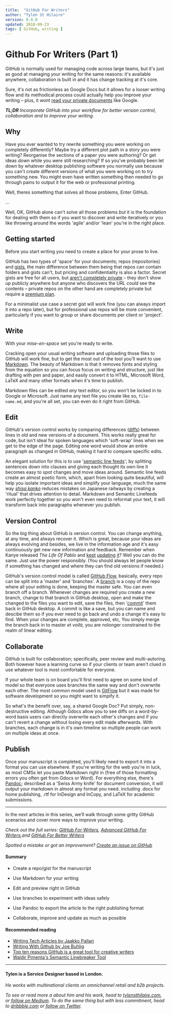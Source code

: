```yaml
---
title:  "GitHub For Writers"
author: "Tylen St Hilaire"
version: 0.4.0
updated: 2018-09-23
tags: [ GitHub, writing ]
---
```


# Github For Writers (Part 1)

GitHub is normally used for managing code 
across large teams, 
but it's just as good at managing your writing 
for the same reasons: 
it's available anywhere, 
collaboration is built in 
and it has change tracking at it's core.

Sure, 
it's not as frictionless as Google Docs 
but it allows for a looser writing flow 
and its methodical process 
could actually help you improve your writing – 
plus, it wont [read your private documents](https://www.telegraph.co.uk/technology/2017/11/01/google-reading-docs/) like Google.

_**TL;DR**
Incorporate GitHub into your workflow for better version control, collaboration and to improve your writing._

## Why

Have you ever wanted to try rewrite something you were working on completely differently? 
Maybe try a different plot path in a story you were writing? 
Reorganise the sections of a paper you were authoring? 
Or get ideas down while you were still researching? 
If so you've probably been let down by whatever desktop publishing software you normally use 
because you can't create different versions of what you were working on to try something new. 
You might even have written something then needed to go through pains to output it for the web or professional printing.

Well, theres something that solves all those problems, 
Enter GitHub.

...

Well, OK, GitHub alone can't solve all those problems 
*but* it is the foundation for dealing with them 
so if you want to discover and write iteratively 
or you like throwing around the words 'agile' and/or 'lean' 
you're in the right place.

## Getting started

Before you start writing 
you need to create a place for your prose to live. 

GitHub has two types of 'space' for your documents; 
repos (repositories) and [gists](https://help.github.com/articles/about-gists/), 
the main difference between them being that 
repos can contain folders and gists can't, 
but pricing and confidentiality is also a factor. 
Secret gists are free for all users, 
but [aren't completely private](https://help.github.com/articles/about-gists/#secret-gists) – 
they don't show up publicly anywhere 
but anyone who discovers the URL _could_ see the contents – 
private repos on the other hand are completely private 
but require a [premium plan](https://github.com/pricing).

For a minimalist use case a secret gist will work fine 
(you can always import it into a repo later), 
but for professional use repos will be more convenient, 
particularly if you want to group or share documents 
per client or 'project'.

## Write

With your _mise-en-space_ set you're ready to write. 

Cracking open your usual writing software 
and uploading those files to GitHub will work fine, 
but to get the most out of the tool 
you'll want to use [Markdown](https://daringfireball.net/projects/markdown/). 
The beauty of Markdown is that it 
removes fonts and styling from the equation 
so you can focus focus on writing and structure, 
just like drafting with pen and paper, 
and easily convert it to 
HTML, Microsoft Word, LaTeX 
and many other formats 
when it's time to publish. 

Markdown files can be edited _any_ text editor, 
so you won't be locked in to Google or Microsoft. 
Just name any text file you create like so, `file-name.md`, 
and you're all set, 
you can even do it right from GitHub. 

## Edit

GitHub's version control works by comparing differences ([diffs](https://help.github.com/articles/github-glossary/#diff)) 
between lines in old and new versions of a document. 
This works really great for code, 
but isn't ideal for spoken languages 
which 'soft-wrap' lines when we get to the edge of the page. 
Editing one word would show an entire paragraph as changed in GitHub, 
making it hard to compare specific edits.

An elegant solution for this 
is to use '[semantic line feeds](http://rhodesmill.org/brandon/2012/one-sentence-per-line/)'; 
by splitting sentences down into clauses 
and giving each thought its own line
it becomes easy to spot changes 
and move ideas around. 
Semantic line feeds create an almost poetic form, 
which, apart from looking quite beautiful, 
will help you isolate important ideas 
and simplify your language,
much the same way [*shisa kanko*](https://www.japantimes.co.jp/news/2008/10/21/reference/jr-gestures/#.VL7Xg-d2MTk) 
reduces mistakes on Japanese railways 
by creating a 'ritual' that drives attention to detail. 
Markdown and Semantic Linefeeds work perfectly together 
so you won't even need to reformat your text, 
it will transform back into paragraphs whenever you publish.

## Version Control

So the big thing about GitHub is version control. 
You can change anything, 
at any time, 
and always recover it.
Which is great, 
because your ideas are always evolving 
and besides, 
we live in the information age 
and it's easy continuously get new new information and feedback. 
Remember when Kanye released _The Life Of Pablo_ and [kept](https://pitchfork.com/news/64127-kanye-west-updates-the-life-of-pablo-in-tidal/) [updating](https://pitchfork.com/news/64176-kanye-west-updates-the-life-of-pablo-sia-and-vic-mensa-back-on-wolves-frank-ocean-gets-own-track/) [it](https://pitchfork.com/news/66109-kanye-once-again-is-updating-the-life-of-pablo-in-tidal/)? 
Well you can do the same. 
Just use the power responsibly. 
(You should always let people know if something has changed 
and where they can find old versions if needed.)

GitHub's version control model is called [GitHub Flow](https://guides.github.com/introduction/flow/),
basically, every repo can be split 
into a 'master' and 'branches'. 
A [branch](https://help.github.com/articles/github-glossary/#branch) is a copy of the repo 
where all your editing is done, 
keeping the master safe. 
You can even branch off a branch.
Whenever changes are required 
you create a new branch, 
change to that branch in GitHub desktop, 
open and make the changed to the files you want to edit, 
save the files, 
then '[commit](https://help.github.com/articles/github-glossary/#commit)' them back in GitHub desktop. 
A commit is like a save, 
but you can name and descibe them 
so if you ever need to go back and undo a change 
it's easy to find. 
When your changes are complete, approved, etc, 
You simply merge the branch back in to master 
*et voilà*, you are nolonger constrained to the realm of linear editing.

## Collaborate

GitHub is built for collaboration; 
specifically, peer review and multi-autoring. 
Both however have a learning curve 
so if your clients or team aren't clued in 
use whatever tool is most comfortable for everyone.

If your whole team is on board 
you'll first need to agree on some kind of model 
so that everyone uses branches the same way 
and don't overwrite each other. 
The most common model used is [GitFlow](https://nvie.com/posts/a-successful-git-branching-model/) 
but it was made for software development so you might want to simpify it.

So what's the benefit over, say, a shared Google Doc? 
Put simply, non-destructive editing. 
Although Gdocs allow you to see diffs on a word-by-word basis 
users can directly overwrite each other's changes 
and if you can't revert a change without losing every edit made afterwards.
With branches, each change is in it's own timeline so 
multiple people can work on multiple ideas at once.

## Publish

Once your manuscript is completed, 
you'll likely need to export it into a format you can use elsewhere. 
If you're writing for the web you're in luck, 
as most CMSs let you paste Markdown right in 
(free of those formatting errors you often get from Gdocs or Word).
For everything else, there's [Pandoc](http://pandoc.org); 
described as a 'Swiss Army knife' for document conversion, 
it will output your markdown in almost any format you need. 
including .docx for home publishing, 
.rtf for InDesign and InCopy, 
and LaTeX for academic submissions.

------

In the next articles in this series, we’ll walk through some gritty GitHub scenarios and cover more ways to improve your writing.

*Check out the full series: [GitHub For Writers](https://medium.com/@tylensthilaire_/), [Advanced GitHub For Writers](https://medium.com/@tylensthilaire_/),and [GitHub For Better Writers](https://medium.com/@tylensthilaire_/)*

*Spotted a mistake or got an improvement? [Create an issue on GitHub](https://github.com/tylensthilaire/articles)*

#### Summary

* Create a repo/gist for the manuscript

* Use Markdown for your writing



* Edit and preview right in GitHub

* Use branches to experiment with ideas safely

* Use Pandoc to export the article to the right publishing format

* Collaborate, improve and update as much as possible


#### Recommended reading

* [Writing Tech Articles by Jaakko Pallari](https://gist.github.com/jkpl/b2ec253dee7c97ff150487479a7cf7ba)
* [Writing With Github by Joe Buhlig](https://joebuhlig.com/writing-with-github/)
* [Top ten reasons GitHub is a great tool for creative writers](https://medium.com/@jjmerelo/top-ten-reasons-github-is-a-great-tool-for-creative-writers-d0e8b27de71d)
* [Waldir Pimenta's Semantic Linebreaker Tool](https://github.com/waldyrious/semantic-linebreaker)

------

####  Tylen is a Service Designer based in London.

*He works with multinational clients on omnichannel retail and b2b projects.*

*To see or read more a about him and his work, head to [tylensthilaire.com](https://tylensthiaire.com/), or [follow on Medium](https://medium.com/@tylensthilaire_). To do the same thing but with less commitment, head to [dribbble.com](https://dribbble.com/tylensthilaire) or [follow on Twitter](https://twitter.com/tylensthilaire).*
